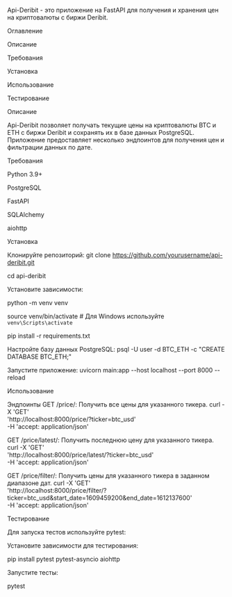 
Api-Deribit - это приложение на FastAPI для получения и хранения цен на криптовалюты с биржи Deribit.

Оглавление

Описание

Требования

Установка

Использование

Тестирование


Описание

Api-Deribit позволяет получать текущие цены на криптовалюты BTC и ETH с биржи Deribit и сохранять их в базе данных PostgreSQL. Приложение предоставляет несколько эндпоинтов для получения цен и фильтрации данных по дате.


Требования

Python 3.9+

PostgreSQL

FastAPI

SQLAlchemy

aiohttp

Установка


Клонируйте репозиторий:
git clone https://github.com/yourusername/api-deribit.git

cd api-deribit


Установите зависимости:

python -m venv venv

source venv/bin/activate  # Для Windows используйте `venv\Scripts\activate`

pip install -r requirements.txt


Настройте базу данных PostgreSQL:
psql -U user -d BTC_ETH -c "CREATE DATABASE BTC_ETH;"


Запустите приложение:
uvicorn main:app --host localhost --port 8000 --reload


Использование


Эндпоинты
GET /price/: Получить все цены для указанного тикера.
curl -X 'GET' \
  'http://localhost:8000/price/?ticker=btc_usd' \
  -H 'accept: application/json'
  

GET /price/latest/: Получить последнюю цену для указанного тикера.
curl -X 'GET' \
  'http://localhost:8000/price/latest/?ticker=btc_usd' \
  -H 'accept: application/json'
  

GET /price/filter/: Получить цены для указанного тикера в заданном диапазоне дат.
curl -X 'GET' \
  'http://localhost:8000/price/filter/?ticker=btc_usd&start_date=1609459200&end_date=1612137600' \
  -H 'accept: application/json'


Тестирование

Для запуска тестов используйте pytest:

Установите зависимости для тестирования:

pip install pytest pytest-asyncio aiohttp


Запустите тесты:

pytest
